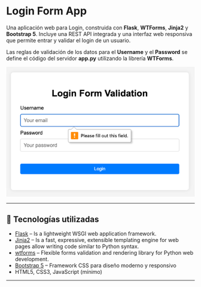 # Login Form App

Una aplicación web para Login, construida con **Flask**, **WTForms**, **Jinja2** y **Bootstrap 5**. Incluye una REST API integrada y una interfaz web responsiva que permite entrar y validar el login de un usuario.

Las reglas de validación de los datos para el **Username** y el **Password** se define el código del servidor **app.py** utilizando la librería **WTForms**.

![Register Form](image.png)

---

## 🚀 Tecnologías utilizadas

- [Flask](https://flask.palletsprojects.com/) – Is a lightweight WSGI web application framework.
- [Jinja2](https://jinja.palletsprojects.com/) – Is a fast, expressive, extensible templating engine for web pages allow writing code similar to Python syntax.
- [wtforms](https://jinja.palletsprojects.com/) – Flexible forms validation and rendering library for Python web development.
- [Bootstrap 5](https://getbootstrap.com/) – Framework CSS para diseño moderno y responsivo
- HTML5, CSS3, JavaScript (mínimo)

---
